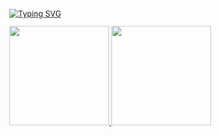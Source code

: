 [![Typing SVG](https://readme-typing-svg.herokuapp.com?font=Fira+Code&pause=1000&color=86009C&width=435&lines=Ol%C3%A1%2C+eu+sou+a+Sara!!%F0%9F%98%BA)](https://git.io/typing-svg)

<div>
  <a href="https://github.com/sahfreitas"/>
    <img  height ="180em" src="https://github-readme-status.vercel.app/api?username=sahfreitas&show_icons=true&theme=dracula&include_all_commits-true&count_private=true"/>
    <img  height ="180em" src="https://github-readme-status.vercel.app/api/top-langs/?username=sahfreitas&layout=compact&langs_count=16&theme=dracula"/>
</div>
